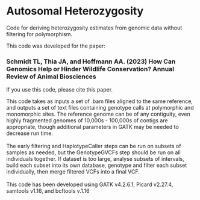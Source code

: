 # Autosomal Heterozygosity
Code for deriving heterozygosity estimates from genomic data without filtering for polymorphism.

This code was developed for the paper: 
### Schmidt TL, Thia JA, and Hoffmann AA. (2023) How Can Genomics Help or Hinder Wildlife Conservation? Annual Review of Animal Biosciences 
If you use this code, please cite this paper.

This code takes as inputs a set of .bam files aligned to the same reference, and outputs a set of text files containing genotype calls at polymorphic and monomorphic sites. The reference genome can be of any contiguity, even highly fragmented genomes of 10,000s - 100,000s of contigs are appropriate, though additional parameters in GATK may be needed to decrease run time. <br> <br>
The early filtering and HaplotypeCaller steps can be run on subsets of samples as needed, but the GenotypeGVCFs step should be run on all individuals together. If dataset is too large, analyse subsets of intervals, build each subset into its own database, genotype and filter each subset individually, then merge filtered VCFs into a final VCF. <br> <br>
This code has been developed using GATK v4.2.6.1, Picard v2.27.4, samtools v1.16, and bcftools v.1.16 

